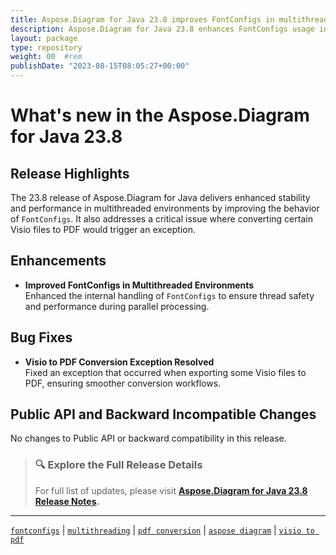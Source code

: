 ```yaml
---
title: Aspose.Diagram for Java 23.8 improves FontConfigs in multithreading
description: Aspose.Diagram for Java 23.8 enhances FontConfigs usage in multithreaded environments and resolves a Visio-to-PDF conversion exception.
layout: package
type: repository
weight: 00	#rem
publishDate: "2023-08-15T08:05:27+00:00"
---
```


# What's new in the Aspose.Diagram for Java 23.8

## Release Highlights

The 23.8 release of Aspose.Diagram for Java delivers enhanced stability and performance in multithreaded environments by improving the behavior of `FontConfigs`. It also addresses a critical issue where converting certain Visio files to PDF would trigger an exception.

## Enhancements

- **Improved FontConfigs in Multithreaded Environments**  
  Enhanced the internal handling of `FontConfigs` to ensure thread safety and performance during parallel processing.

## Bug Fixes

- **Visio to PDF Conversion Exception Resolved**  
  Fixed an exception that occurred when exporting some Visio files to PDF, ensuring smoother conversion workflows.

## Public API and Backward Incompatible Changes

No changes to Public API or backward compatibility in this release.

> ### 🔍 Explore the Full Release Details
>
> For full list of updates, please visit **[Aspose.Diagram for Java 23.8 Release Notes](https://releases.aspose.com/diagram/java/release-notes/2023/aspose-diagram-for-java-23-8-release-notes/).**

---

[`fontconfigs`](https://search.aspose.com/q/fontconfigs.html) | [`multithreading`](https://search.aspose.com/q/multithreading.html) | [`pdf conversion`](https://search.aspose.com/q/pdf-conversion.html) | [`aspose diagram`](https://search.aspose.com/q/aspose-diagram.html) | [`visio to pdf`](https://search.aspose.com/q/visio-to-pdf.html)
